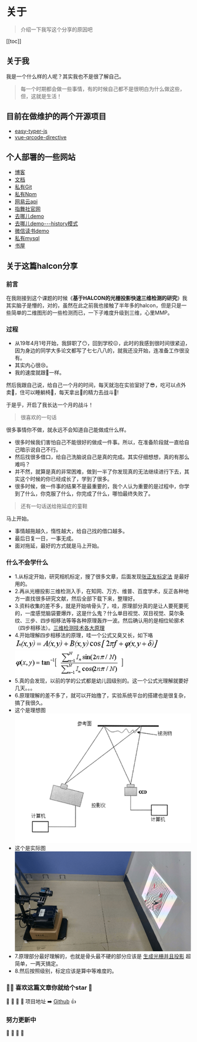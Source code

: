 # 关于

> 介绍一下我写这个分享的原因吧

[[toc]]

## 关于我

我是一个什么样的人呢？其实我也不是很了解自己。
> 每一个时期都会做一些事情，有的时候自己都不是很明白为什么做这些，但，这就是生活！

## 目前在做维护的两个开源项目
- [easy-typer-js](https://github.com/pengqiangsheng/easy-typer-js)
- [vue-qrcode-directive](https://github.com/pengqiangsheng/vue-qrcode-directive)

## 个人部署的一些网站

- [博客](https://inner.ink)
- [文档](https://docs.inner.ink)
- [私有Git](https://git.inner.ink)
- [私有Npm](https://registry.inner.ink)
- [网易云api](https://api.inner.ink/) 
- [指舞社官网](https://fingerdancer.cn/) 
- [去哪儿demo](https://travel.inner.ink/) 
- [去哪儿demo---history模式](http://h.travel.inner.ink/) 
- [微信读书demo](https://book.inner.ink/) 
- [私有mysql](https://db.inner.ink/)
- [书屋](http://book.admin.inner.ink/)  

## 关于这篇halcon分享

### 前言

在我刚接到这个课题的时候《**基于HALCON的光栅投影快速三维检测的研究**》我其实脑子是懵的，对的，虽然在此之前我也接触了半年多的halcon，但是只是一些简单的二维<Badge text="天堂" type="warn"/>图形的一些检测而已，一下子难度升级到三维<Badge text="地狱" type="error"/>，心里MMP。

### 过程

- 从19年4月1号开始，我辞职了:no_mouth:，回到学校:confounded:，此时的我感到很时间很紧迫，因为身边的同学大多论文都写了七七八八的，就我还没开始，连准备工作很没有。
- 其实内心很:cry:。
- 我的速度就跟:snail:一样。

然后我跟自己说，给自己一个月的时间，每天就泡在实验室好了:sunglasses:，吃可以点外卖:ghost:，住可以睡躺椅:jack_o_lantern:，每天拿出:100:的精力去战斗:rocket:!<Badge text="Fight++" type="error"/>


于是乎，开启了我长达一个月的战斗！

> 很喜欢的一句话

<pqs-a-word>很多事情你不做，就永远不会知道自己能做成什么样。</pqs-a-word>

- 很多时候我们害怕自己不能很好的做成一件事。所以，在准备阶段就一直给自己暗示说自己不行。
- 然后找很多借口，给自己洗脑说自己是真的完成。其实仔细想想，真的有那么难吗？
- 并不然，就算是真的非常困难，做到一半了你发现真的无法继续进行下去，其实这个时候的你已经成长了，学到了很多。
- 很多时候，做一件事的结果不是最重要的，我个人认为重要的是过程中，你学到了什么，你克服了什么，你完成了什么，哪怕最终失败了。

> 还有一句话送给拖延症的童鞋

<pqs-a-word>马上开始。</pqs-a-word>

- 事情越拖越久，惰性越大，给自己找的借口越多。
- 最后日复一日，一事无成。
- 面对拖延，最好的方式就是马上开始。

### 什么不会学什么

- 1.从标定开始，研究相机标定，搜了很多文章，后面发现[张正友标定法](https://blog.csdn.net/u010128736/article/details/52860364) <Badge text="推荐"/>是最好用的。
- 2.再从光栅投影三维检测入手，在知网、万方、维普、百度学术，反正各种地方一直找很多研究文献，然后全部下载下来，整理好。
- 3.资料收集的差不多，就是开始啃骨头了，哇，原理部分真的是让人要死要死的，一度感觉脑袋要爆炸，这是什么鬼？什么单目视觉、双目视觉、莫尔条纹、三步、四步相移法等等各种原理轰炸一波。然后确认用的是相位轮廓术（四步相移法）。[三维检测技术各大原理](./guide/principle.md) <Badge text="戳一戳" type="warn"/>
- 4.开始理解四步相移法的原理，哇一个公式又臭又长，如下咯
![2-1](./halcon/images/2-4.png) <Badge text="心态爆炸" type="error"/>
![2-1](./halcon/images/2-9.png) <Badge text="+1" type="error"/>
- 5.真的会发现，以前的学的公式都是幼儿园级别的。这一个公式光理解就要好几天。。。
- 6.原理理解的差不多了，就可以开始撸了，实验系统平台的搭建也是很复杂，搞了我很久。
- 这个是理想图
![](./halcon/images/3-1.png)
- 这个是实际图
![](./halcon/images/3-2.png)
- 7.原理部分最好理解的，也就是骨头最不硬的部分应该是 [生成光栅并且投影](./guide/raster-generation.md) <Badge text="戳一戳" type="warn"/> 超简单，一两天搞定。
- 8.然后按照级别，标定应该是算中等难度的。

### :tada::tada: 喜欢这篇文章你就给个star :star2:

:star2: :star2: :star2: :star2: 项目地址 :arrow_right: [Github](https://github.com/pengqiangsheng/halcon) :+1:

### 努力更新中 <Badge text="2019.10.24"/> 
:pig_nose:  :pig_nose:  :pig_nose:  :pig_nose:

